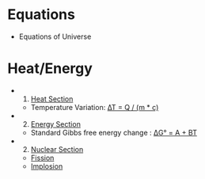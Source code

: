 # Equations   
- Equations of Universe   
# Heat/Energy   
- 1. [Heat Section](https://github.com/emeraldTable/Equations/blob/main/Heat-Energy/Heat/readme.md)   
   - Temperature Variation: [∆T = Q / (m * c)](https://github.com/emeraldTable/Equations/blob/main/Heat-Energy/Heat/1.md)  
  
- 2. [Energy Section](https://github.com/emeraldTable/Equations/blob/main/Heat-Energy/Heat/readme.md)   
   - Standard Gibbs free energy change : [ΔG° = A + BT](https://github.com/emeraldTable/Equations/blob/main/Heat-Energy/Heat/2.md)   
   
- 2. [Nuclear Section](./Heat-Energy/Nuclear/readme.md)   
   - [Fission](./Heat-Energy/Nuclear/fission/fission.md)  
   - [Implosion](./Heat-Energy/Nuclear/implosion/readme.md)  
